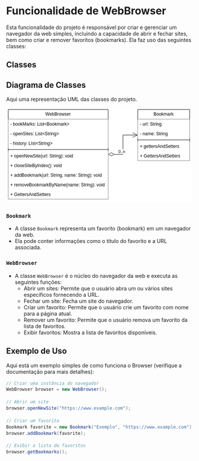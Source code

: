 # Funcionalidade de WebBrowser

Esta funcionalidade do projeto é responsável por criar e gerenciar um navegador da web simples, incluindo a capacidade de abrir e fechar sites, bem como criar e remover favoritos (bookmarks). Ela faz uso das seguintes classes:

## Classes

## Diagrama de Classes
Aqui uma representação UML das classes do projeto.

![Diagrama de Classes](https://raw.githubusercontent.com/EuDavidReis-ODev/Java_POO_UML/main/src/assets/Diagrama_de_classes-WebBrowser.png)


### `Bookmark`

- A classe `Bookmark` representa um favorito (bookmark) em um navegador da web.
- Ela pode conter informações como o título do favorito e a URL associada.

### `WebBrowser`

- A classe `WebBrowser` é o núcleo do navegador da web e executa as seguintes funções:
  - Abrir um sites: Permite que o usuário abra um ou vários sites específicos fornecendo a URL.
  - Fechar um site: Fecha um site do navegador.
  - Criar um favorito: Permite que o usuário crie um favorito com nome para a página atual.
  - Remover um favorito: Permite que o usuário remova um favorito da lista de favoritos.
  - Exibir favoritos: Mostra a lista de favoritos disponíveis.

## Exemplo de Uso

Aqui está um exemplo simples de como funciona o Browser (verifique a documentação para mais detalhes):

```java
// Criar uma instância do navegador
WebBrowser browser = new WebBrowser();

// Abrir um site
browser.openNewSite("https://www.example.com");

// Criar um favorito
Bookmark favorite = new Bookmark("Exemplo", "https://www.example.com");
browser.addBookmark(favorite);

// Exibir a lista de favoritos
browser.getBookmarks();



